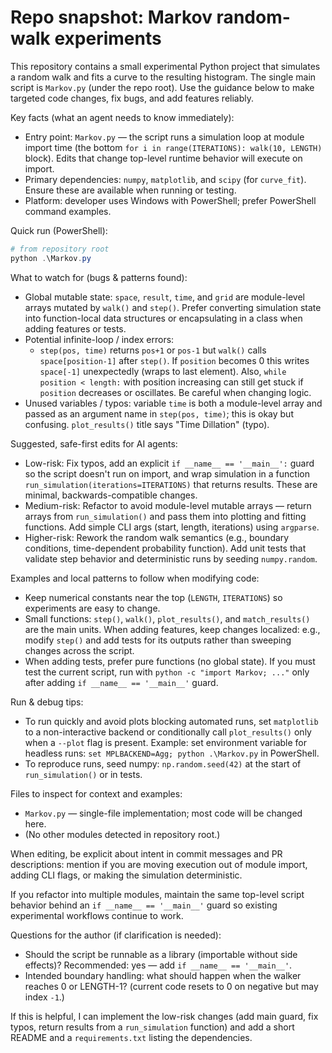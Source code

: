 <!-- .github/copilot-instructions.md - guidance for AI coding agents working on this repository -->
# Repo snapshot: Markov random-walk experiments

This repository contains a small experimental Python project that simulates a random walk and fits a curve to the resulting histogram. The single main script is `Markov.py` (under the repo root). Use the guidance below to make targeted code changes, fix bugs, and add features reliably.

Key facts (what an agent needs to know immediately):
- Entry point: `Markov.py` — the script runs a simulation loop at module import time (the bottom `for i in range(ITERATIONS): walk(10, LENGTH)` block). Edits that change top-level runtime behavior will execute on import.
- Primary dependencies: `numpy`, `matplotlib`, and `scipy` (for `curve_fit`). Ensure these are available when running or testing.
- Platform: developer uses Windows with PowerShell; prefer PowerShell command examples.

Quick run (PowerShell):
```powershell
# from repository root
python .\Markov.py
```

What to watch for (bugs & patterns found):
- Global mutable state: `space`, `result`, `time`, and `grid` are module-level arrays mutated by `walk()` and `step()`. Prefer converting simulation state into function-local data structures or encapsulating in a class when adding features or tests.
- Potential infinite-loop / index errors:
  - `step(pos, time)` returns `pos+1` or `pos-1` but `walk()` calls `space[position-1]` after `step()`. If `position` becomes 0 this writes `space[-1]` unexpectedly (wraps to last element). Also, `while position < length:` with position increasing can still get stuck if `position` decreases or oscillates. Be careful when changing logic.
- Unused variables / typos: variable `time` is both a module-level array and passed as an argument name in `step(pos, time)`; this is okay but confusing. `plot_results()` title says "Time Dillation" (typo).

Suggested, safe-first edits for AI agents:
- Low-risk: Fix typos, add an explicit `if __name__ == '__main__':` guard so the script doesn't run on import, and wrap simulation in a function `run_simulation(iterations=ITERATIONS)` that returns results. These are minimal, backwards-compatible changes.
- Medium-risk: Refactor to avoid module-level mutable arrays — return arrays from `run_simulation()` and pass them into plotting and fitting functions. Add simple CLI args (start, length, iterations) using `argparse`.
- Higher-risk: Rework the random walk semantics (e.g., boundary conditions, time-dependent probability function). Add unit tests that validate step behavior and deterministic runs by seeding `numpy.random`.

Examples and local patterns to follow when modifying code:
- Keep numerical constants near the top (`LENGTH`, `ITERATIONS`) so experiments are easy to change.
- Small functions: `step()`, `walk()`, `plot_results()`, and `match_results()` are the main units. When adding features, keep changes localized: e.g., modify `step()` and add tests for its outputs rather than sweeping changes across the script.
- When adding tests, prefer pure functions (no global state). If you must test the current script, run with `python -c "import Markov; ..."` only after adding `if __name__ == '__main__'` guard.

Run & debug tips:
- To run quickly and avoid plots blocking automated runs, set `matplotlib` to a non-interactive backend or conditionally call `plot_results()` only when a `--plot` flag is present.
  Example: set environment variable for headless runs: `set MPLBACKEND=Agg; python .\Markov.py` in PowerShell.
- To reproduce runs, seed numpy: `np.random.seed(42)` at the start of `run_simulation()` or in tests.

Files to inspect for context and examples:
- `Markov.py` — single-file implementation; most code will be changed here.
- (No other modules detected in repository root.)

When editing, be explicit about intent in commit messages and PR descriptions: mention if you are moving execution out of module import, adding CLI flags, or making the simulation deterministic.

If you refactor into multiple modules, maintain the same top-level script behavior behind an `if __name__ == '__main__'` guard so existing experimental workflows continue to work.

Questions for the author (if clarification is needed):
- Should the script be runnable as a library (importable without side effects)? Recommended: yes — add `if __name__ == '__main__'`.
- Intended boundary handling: what should happen when the walker reaches 0 or LENGTH-1? (current code resets to 0 on negative but may index `-1`.)

If this is helpful, I can implement the low-risk changes (add main guard, fix typos, return results from a `run_simulation` function) and add a short README and a `requirements.txt` listing the dependencies.
